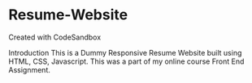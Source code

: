 # Resume-Website
Created with CodeSandbox

Introduction
This is a Dummy Responsive Resume Website built using HTML, CSS, Javascript. This was a part of my online course Front End Assignment.

